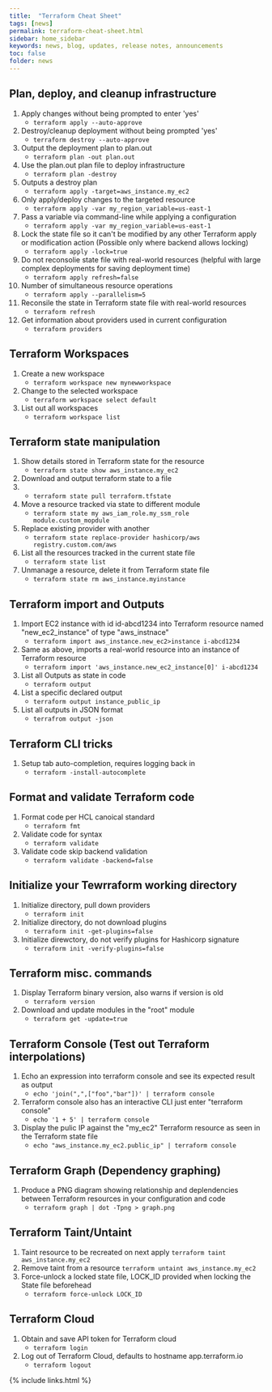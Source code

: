 ```yaml
---
title:  "Terraform Cheat Sheet"
tags: [news]
permalink: terraform-cheat-sheet.html
sidebar: home_sidebar
keywords: news, blog, updates, release notes, announcements
toc: false
folder: news
---
```

## Plan, deploy, and cleanup infrastructure

1. Apply changes without being prompted to enter 'yes'
   - ``` terraform apply --auto-approve ```
2. Destroy/cleanup deployment without being prompted 'yes'
   - ``` terraform destroy --auto-approve ```
3. Output the deployment plan to plan.out
   - ``` terraform plan -out plan.out ```
4. Use the plan.out plan file to deploy infrastructure
   - ``` terraform plan -destroy ```
5. Outputs a destroy plan
   - ``` terraform apply -target=aws_instance.my_ec2 ```
6. Only apply/deploy changes to the targeted resource
   - ``` terraform apply -var my_region_variable=us-east-1 ```
7. Pass a variable via command-line while applying a configuration
   - ``` terraform apply -var my_region_variable=us-east-1 ```
8. Lock the state file so it can't be modified by any other Terraform apply or modification action (Possible only where backend allows locking)
   - ``` terraform apply -lock=true ```
9. Do not reconsolie state file with real-world resources (helpful with large complex deployments for saving deployment time)
    - ``` terraform apply refresh=false ```
10. Number of simultaneous resource operations
    - ``` terraform apply --parallelism=5 ```
11. Reconsile the state in Terraform state file with real-world resources
    - ``` terraform refresh ```
12. Get information about providers used in current configuration
    - ``` terraform providers ```

## Terraform Workspaces

1. Create a new workspace
   - ``` terraform workspace new mynewworkspace ```
2. Change to the selected workspace
   - ``` terraform workspace select default ```
3. List out all workspaces
   - ``` terraform workspace list ```

## Terraform state manipulation

1. Show details stored in Terraform state for the resource
   - ```terraform state show aws_instance.my_ec2```
2. Download and output terraform state to a file
3. - ```terraform state pull terraform.tfstate```
4. Move a resource tracked via state to different module
   - `terraform state my aws_iam_role.my_ssm_role module.custom_mopdule`
5. Replace existing provider with another
   - ` terraform state replace-provider hashicorp/aws registry.custom.com/aws `
6. List all the resources tracked in the current state file
   - ` terraform state list `
7. Unmanage a resource, delete it from Terraform state file
   - ` terraform state rm aws_instance.myinstance `

## Terraform import and Outputs

1. Import EC2 instance with id id-abcd1234 into Terraform resource named "new_ec2_instance" of type "aws_instnace"
   - ` terraform import aws_instance.new_ec2>instance i-abcd1234 `
2. Same as above, imports a real-world resource into an instance of Terraform resource
   - ` terraform import 'aws_instance.new_ec2_instance[0]' i-abcd1234 `
3. List all Outputs as state in code
   - ` terraform output `
4. List a specific declared output
   - ` terraform output instance_public_ip `
5. List all outputs in JSON format
   - `terrafrom output -json`

## Terraform CLI tricks

1. Setup tab auto-completion, requires logging back in
   - `terraform -install-autocomplete`

## Format and validate Terraform code

1. Format code per HCL canoical standard
   - `terraform fmt`
2. Validate code for syntax
   - `terraform validate`
3. Validate code skip backend validation
   - `terraform validate -backend=false`

## Initialize your Tewrraform working directory

1. Initialize directory, pull down providers
   - `terraform init`
2. Initialize directory, do not download plugins
   - `terraform init -get-plugins=false`
3. Initialize direwctory, do not verify plugins for Hashicorp signature
   - `terraform init -verify-plugins=false`

## Terraform misc. commands

1. Display Terraform binary version, also warns if version is old
   - `terraform version`
2. Download and update modules in the "root" module
   - `terraform get -update=true`

## Terraform Console (Test out Terraform interpolations)

1. Echo an expression into terraform console and see its expected result as output
   - `echo 'join(",",["foo","bar"])' | terraform console`
2. Terraform console also has an interactive CLI just enter "terraform console"
   - `echo '1 + 5' | terraform console`
3. Display the pulic IP against the "my_ec2" Terraform resource as seen in the Terraform state file
   - `echo "aws_instance.my_ec2.public_ip" | terraform console`

## Terraform Graph (Dependency graphing)

1. Produce a PNG diagram showing relationship and deplendencies between Terraform resources in your configuration and code
   - `terraform graph | dot -Tpng > graph.png`

## Terraform Taint/Untaint

1. Taint resource to be recreated on next apply
   `terraform taint aws_instance.my_ec2`
2. Remove taint from a resource
   `terraform untaint aws_instance.my_ec2`
3. Force-unlock a locked state file, LOCK_ID provided when locking the State file beforehead
   - `terraform force-unlock LOCK_ID`

## Terraform Cloud

1. Obtain and save API token for Terraform cloud
   - `terraform login`
2. Log out of Terraform Cloud, defaults to hostname app.terraform.io
   - `terraform logout`

{% include links.html %}
